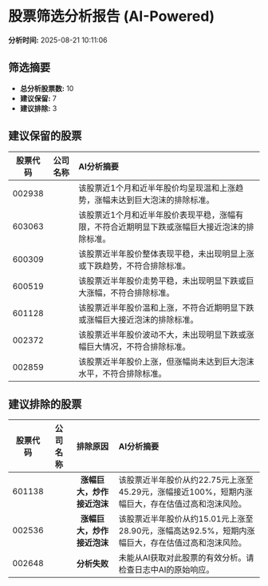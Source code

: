 # 股票筛选分析报告 (AI-Powered)

**分析时间:** 2025-08-21 10:11:06

## 筛选摘要

- **总分析股票数:** 10
- **建议保留:** 7
- **建议排除:** 3

## 建议保留的股票

| 股票代码 | 公司名称 | AI分析摘要 |
|:---:|:---:|:---|
| 002938 |  | 该股票近1个月和近半年股价均呈现温和上涨趋势，涨幅未达到巨大泡沫的排除标准。 |
| 603063 |  | 该股票近1个月和近半年股价表现平稳，涨幅有限，不符合近期明显下跌或涨幅巨大接近泡沫的排除标准。 |
| 600309 |  | 该股票近半年股价整体表现平稳，未出现明显上涨或下跌趋势，不符合排除标准。 |
| 600519 |  | 该股票近半年股价走势平稳，未出现明显下跌或巨大涨幅，不符合排除标准。 |
| 601128 |  | 该股票近半年股价温和上涨，不符合近期明显下跌或涨幅巨大接近泡沫的排除标准。 |
| 002372 |  | 该股票近半年股价波动不大，未出现明显下跌或涨幅巨大情况，不符合排除标准。 |
| 002859 |  | 该股票近半年股价上涨，但涨幅尚未达到巨大泡沫水平，不符合排除标准。 |

## 建议排除的股票

| 股票代码 | 公司名称 | 排除原因 | AI分析摘要 |
|:---:|:---:|:---:|:---|
| 601138 |  | **涨幅巨大，炒作接近泡沫** | 该股票近半年股价从约22.75元上涨至45.29元，涨幅接近100%，短期内涨幅巨大，存在估值过高和泡沫风险。 |
| 002536 |  | **涨幅巨大，炒作接近泡沫** | 该股票近半年股价从约15.01元上涨至28.90元，涨幅高达92.5%，短期内涨幅巨大，存在估值过高和泡沫风险。 |
| 002648 |  | **分析失败** | 未能从AI获取对此股票的有效分析。请检查日志中AI的原始响应。 |

